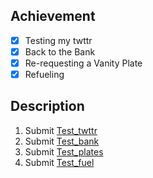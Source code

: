 ## Achievement

- [x] Testing my twttr
- [x] Back to the Bank
- [x] Re-requesting a Vanity Plate
- [x] Refueling

## Description

1. Submit [Test_twttr](https://cs50.harvard.edu/python/2022/psets/5/test_twttr/)
2. Submit [Test_bank](https://cs50.harvard.edu/python/2022/psets/5/test_bank/)
3. Submit [Test_plates](https://cs50.harvard.edu/python/2022/psets/5/test_plates/)
4. Submit [Test_fuel](https://cs50.harvard.edu/python/2022/psets/5/test_fuel/)
